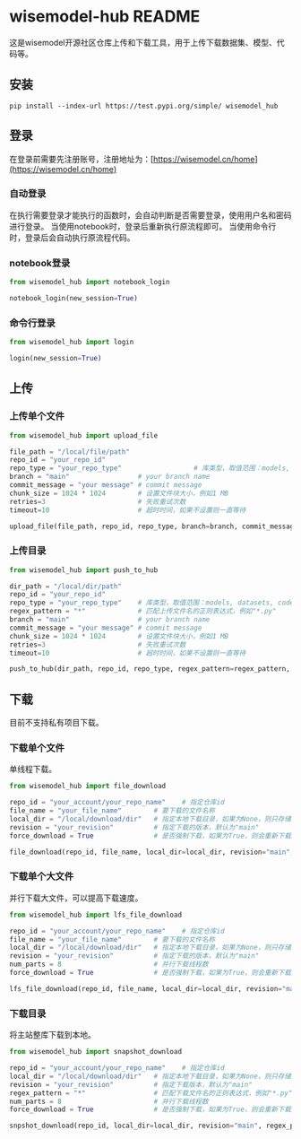 # wisemodel-hub README
这是wisemodel开源社区仓库上传和下载工具，用于上传下载数据集、模型、代码等。

## 安装
```shell
pip install --index-url https://test.pypi.org/simple/ wisemodel_hub
```

## 登录
在登录前需要先注册账号，注册地址为：[https://wisemodel.cn/home](https://wisemodel.cn/home)


### 自动登录
在执行需要登录才能执行的函数时，会自动判断是否需要登录，使用用户名和密码进行登录。
当使用notebook时，登录后重新执行原流程即可。
当使用命令行时，登录后会自动执行原流程代码。

### notebook登录
```python
from wisemodel_hub import notebook_login

notebook_login(new_session=True)
```

### 命令行登录
```python
from wisemodel_hub import login

login(new_session=True)
```

## 上传
### 上传单个文件
```python
from wisemodel_hub import upload_file

file_path = "/local/file/path"
repo_id = "your_repo_id"
repo_type = "your_repo_type"                  # 库类型，取值范围：models, datasets, codes
branch = "main"                 # your branch name
commit_message = "your message" # commit message
chunk_size = 1024 * 1024        # 设置文件块大小，例如1 MB
retries=3                       # 失败重试次数
timeout=10                      # 超时时间，如果不设置则一直等待

upload_file(file_path, repo_id, repo_type, branch=branch, commit_message=commit_message, chunk_size=chunk_size, retries=retries, timeout=timeout)
``` 

### 上传目录
```python
from wisemodel_hub import push_to_hub

dir_path = "/local/dir/path"
repo_id = "your_repo_id"
repo_type = "your_repo_type"    # 库类型，取值范围：models, datasets, codes
regex_pattern = "*"             # 匹配上传文件名的正则表达式，例如"*.py"
branch = "main"                 # your branch name
commit_message = "your message" # commit message
chunk_size = 1024 * 1024        # 设置文件块大小，例如1 MB
retries=3                       # 失败重试次数
timeout=10                      # 超时时间，如果不设置则一直等待

push_to_hub(dir_path, repo_id, repo_type, regex_pattern=regex_pattern, branch=branch, commit_message=commit_message, chunk_size=chunk_size, retries=3, timeout=10)
``` 

## 下载
目前不支持私有项目下载。
### 下载单个文件
单线程下载。
```python
from wisemodel_hub import file_download

repo_id = "your_account/your_repo_name"    # 指定仓库id
file_name = "your_file_name"        # 要下载的文件名称
local_dir = "/local/download/dir"   # 指定本地下载目录，如果为None，则只存储在缓存中
revision = "your_revision"          # 指定下载的版本，默认为"main"
force_download = True               # 是否强制下载，如果为True，则会重新下载文件，即使本地存在该文件

file_download(repo_id, file_name, local_dir=local_dir, revision="main", force_download=force_download)  
``` 
### 下载单个大文件
并行下载大文件，可以提高下载速度。
```python
from wisemodel_hub import lfs_file_download

repo_id = "your_account/your_repo_name"    # 指定仓库id
file_name = "your_file_name"        # 要下载的文件名称
local_dir = "/local/download/dir"   # 指定本地下载目录，如果为None，则只存储在缓存中
revision = "your_revision"          # 指定下载的版本，默认为"main"
num_parts = 8                       # 并行下载线程数
force_download = True               # 是否强制下载，如果为True，则会重新下载文件，即使本地存在该文件

lfs_file_download(repo_id, file_name, local_dir=local_dir, revision="main", num_parts=num_parts, force_download=force_download)

``` 
### 下载目录
将主站整库下载到本地。
``` python
from wisemodel_hub import snapshot_download

repo_id = "your_account/your_repo_name"    # 指定仓库id
local_dir = "/local/download/dir"   # 指定本地下载目录，如果为None，则只存储在缓存中
revision = "your_revision"          # 指定下载版本，默认为"main"
regex_pattern = "*"                 # 匹配下载文件名的正则表达式，例如"*.py"
num_parts = 8                       # 并行下载线程数
force_download = True               # 是否强制下载，如果为True，则会重新下载文件，即使本地存在该文件

snpshot_download(repo_id, local_dir=local_dir, revision="main", regex_pattern=regex_pattern, num_parts=num_parts, force_download=force_download)
```